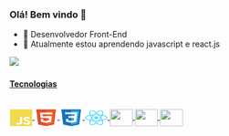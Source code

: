 ### Olá! Bem vindo 👋
- 🔭 Desenvolvedor Front-End
- 🌱 Atualmente estou aprendendo javascript e react.js


<div>
  <a href="https://github.com/LourivalSousa">
  <img height="180em" src="https://github-readme-stats.vercel.app/api?username=LourivalSousa&show_icons=true&theme=tokyonight&include_all_commits=true&count_private=true"/>
</div>
  
#### Tecnologias 
<div style="display: inline_block"><br>
  <img align="center" height="30" width="40" src="https://raw.githubusercontent.com/devicons/devicon/master/icons/javascript/javascript-plain.svg">
  <img align="center"  height="30" width="40" src="https://raw.githubusercontent.com/devicons/devicon/master/icons/html5/html5-original.svg">
  <img align="center"  height="30" width="40" src="https://raw.githubusercontent.com/devicons/devicon/master/icons/css3/css3-original.svg">
  <img align="center" height="30" width="40" src="https://raw.githubusercontent.com/devicons/devicon/master/icons/react/react-original.svg">
  <img align="center" height="30" width="40" src="https://cdn.jsdelivr.net/gh/devicons/devicon/icons/git/git-original.svg" />
  <img align="center" height="30" width="40" src="https://cdn.jsdelivr.net/gh/devicons/devicon/icons/npm/npm-original-wordmark.svg" />
  <img align="center" height="30" width="40" src="https://cdn.jsdelivr.net/gh/devicons/devicon/icons/c/c-original.svg" />

</div>
